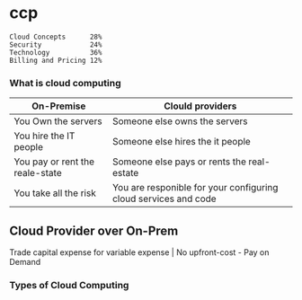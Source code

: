 # ccp

```
Cloud Concepts      28%
Security            24%
Technology          36%
Billing and Pricing 12%
```

### What is cloud computing

**On-Premise**                              |   **Clould providers**
------------                                |   ----------------
You Own the servers                         |   Someone else owns the servers
You hire the IT people                      |   Someone else hires the it people
You pay or rent the reale-state             |   Someone else pays or rents the real-estate                      
You take all the risk                       |   You are responible for your configuring cloud services and code

**Cloud Provider over On-Prem**
-------------------------------
Trade capital expense for variable expense      | No upfront-cost - Pay on Demand




### Types of Cloud Computing

